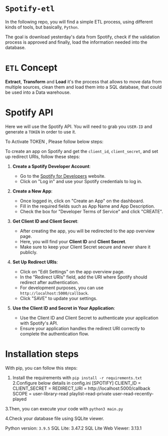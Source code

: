 # `Spotify-etl`

In the following repo, you will find a simple ETL process, using different kinds of tools, but basically, `Python`.

The goal is download yesterday's data from Spotify, check if the validation process is approved and finally, load the information needed into the database.

# `ETL` Concept
**Extract**, **Transform** and **Load** it's the process that allows to move data from multiple sources, clean them and load them into a SQL database, that could be used into a Data warehouse.

# Spotify API
Here we will use the Spotify API. You will need to grab you `USER-ID` and generate a `TOKEN` in order to use it. 

To Activate TOKEN , Please follow below steps:

To create an app on Spotify and get the `client_id`, `client_secret`, and set up redirect URIs, follow these steps:

1. **Create a Spotify Developer Account**:
   - Go to the [Spotify for Developers](https://developer.spotify.com/) website.
   - Click on "Log in" and use your Spotify credentials to log in.

2. **Create a New App**:
   - Once logged in, click on "Create an App" on the dashboard.
   - Fill in the required fields such as App Name and App Description.
   - Check the box for "Developer Terms of Service" and click "CREATE".

3. **Get Client ID and Client Secret**:
   - After creating the app, you will be redirected to the app overview page.
   - Here, you will find your **Client ID** and **Client Secret**.
   - Make sure to keep your Client Secret secure and never share it publicly.

4. **Set Up Redirect URIs**:
   - Click on "Edit Settings" on the app overview page.
   - In the "Redirect URIs" field, add the URI where Spotify should redirect after authentication.
   - For development purposes, you can use `http://localhost:5000/callback`.
   - Click "SAVE" to update your settings.

5. **Use the Client ID and Secret in Your Application**:
   - Use the Client ID and Client Secret to authenticate your application with Spotify's API.
   - Ensure your application handles the redirect URI correctly to complete the authentication flow.


# Installation steps

With pip, you can follow this steps:
1. Install the requirements with `pip install -r requirements.txt`
2.Configure below details in config.ini
[SPOTIFY]
CLIENT_ID = 
CLIENT_SECRET = 
REDIRECT_URI = http://localhost:5000/callback
SCOPE = user-library-read playlist-read-private user-read-recently-played

3.Then, you can execute your code with `python3 main.py`

4.Check your database file using SQLite viewer.

Python version: `3.9.5`
SQL Lite: 3.47.2
SQL Lite Web Viewer: 3.13.1
